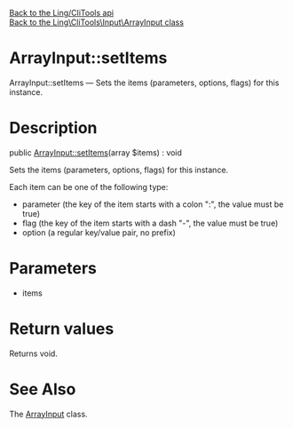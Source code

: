 [Back to the Ling/CliTools api](https://github.com/lingtalfi/CliTools/blob/master/doc/api/Ling/CliTools.md)<br>
[Back to the Ling\CliTools\Input\ArrayInput class](https://github.com/lingtalfi/CliTools/blob/master/doc/api/Ling/CliTools/Input/ArrayInput.md)


ArrayInput::setItems
================



ArrayInput::setItems — Sets the items (parameters, options, flags) for this instance.




Description
================


public [ArrayInput::setItems](https://github.com/lingtalfi/CliTools/blob/master/doc/api/Ling/CliTools/Input/ArrayInput/setItems.md)(array $items) : void




Sets the items (parameters, options, flags) for this instance.

Each item can be one of the following type:

- parameter (the key of the item starts with a colon ":", the value must be true)
- flag (the key of the item starts with a dash "-", the value must be true)
- option (a regular key/value pair, no prefix)




Parameters
================


- items

    


Return values
================

Returns void.








See Also
================

The [ArrayInput](https://github.com/lingtalfi/CliTools/blob/master/doc/api/Ling/CliTools/Input/ArrayInput.md) class.



